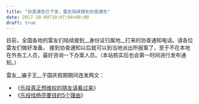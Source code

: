 ```yaml
---
title: "协查通告已下发，雷友陆续接到协查通告"
date: 2017-10-09T10:07:04+08:00
draft: true
---
```


目前，全国各地的雷友们陆续接到__身份证归属地__打来的协查通知电话。请各位雷友们做好准备。
接到协查通知以后就可以到当地派出所报案了，至于不在本地在外务工人员，最好咨询一下办案人员。（本站核实后也会第一时间进行发布通知。）  

雷友__骗子王__于国庆假期期间连发两文：

- 《[乐投真正想维权的朋友请看过来](http://www.p2peye.com/thread-1903490-1-1.html)》
- 《[乐投找杨亮要钱的5个理由](http://www.p2peye.com/thread-1903982-1-1.html)》